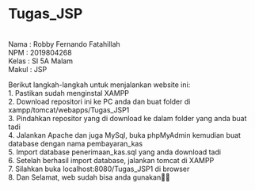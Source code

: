 # Tugas_JSP
<br>Nama : Robby Fernando Fatahillah
<br>NPM : 2019804268
<br>Kelas : SI 5A Malam
<br>Makul : JSP

<p>Berikut langkah-langkah untuk menjalankan website ini:<br>
1. Pastikan sudah menginstal XAMPP<br>
2. Download repositori ini ke PC anda dan buat folder di xampp/tomcat/webapps/Tugas_JSP1<br>
3. Pindahkan repositor yang di download ke dalam folder yang anda buat tadi<br>
4. Jalankan Apache dan juga MySql, buka phpMyAdmin kemudian buat database dengan nama pembayaran_kas<br>
5. Import database penerimaan_kas.sql  yang anda download tadi<br>
6. Setelah berhasil import database, jalankan tomcat di XAMPP<br>
7. Silahkan buka localhost:8080/Tugas_JSP1 di browser<br>
8. Dan Selamat, web sudah bisa anda gunakan🤞🤍
